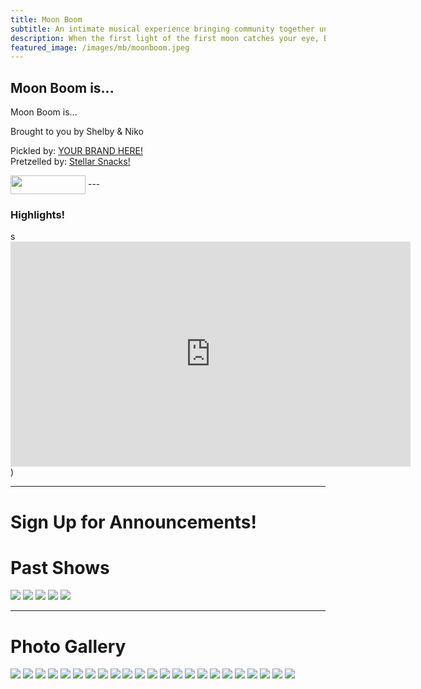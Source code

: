 ```yaml
---
title: Moon Boom
subtitle: An intimate musical experience bringing community together under the light of the moon...
description: When the first light of the first moon catches your eye, Brain go Boom!
featured_image: /images/mb/moonboom.jpeg
---
```


## Moon Boom is...
Moon Boom is...

[//]: # (ToDo:: Description Of Moon Boom)

[//]: # (ToDo:: Insert Moon Boom Animiated Logo Here!)

Brought to you by Shelby & Niko

Pickled by: [YOUR BRAND HERE!]()  
Pretzelled by: [Stellar Snacks!](https://stellarsnacks.com/)

<img src="/images/third/logo_stellarSnacks.png" width="120" height="30" align="center" >
---

### Highlights!
[//]: # (ToDo:: Make a highlight real)
s<iframe src="https://player.vimeo.com/video/148003889" width="640" height="360" frameborder="0" allowfullscreen></iframe>)

--- 

# Sign Up for Announcements!
[//]: # (ToDo:: Create a Form to collect emails for newsletter)

# Past Shows
<div class="gallery" data-columns="2">
    <img src="/images/mb/poster/001.png">
    <img src="/images/mb/poster/002.png">
    <img src="/images/mb/poster/003.gif">
    <img src="/images/mb/poster/004.jpeg">
    <img src="/images/mb/poster/005.jpeg">
</div>

---

# Photo Gallery
<div class="gallery" data-columns="2">
	<img src="/images/mb/show/MB001_01.JPG">
	<img src="/images/mb/show/MB001_02.JPG">
    <img src="/images/mb/show/MB001_03.JPG">
    <img src="/images/mb/show/MB001_04.JPG">
	<img src="/images/mb/show/MB001_05.JPG">
    <img src="/images/mb/show/MB002_02.JPG">
    <img src="/images/mb/show/MB002_03.JPG">
    <img src="/images/mb/show/MB002_04.JPG">
    <img src="/images/mb/show/MB002_05.JPG">
    <img src="/images/mb/show/MB002_06.JPG">
    <img src="/images/mb/show/MB002_07.JPG">
    <img src="/images/mb/show/MB004_01.JPEG">
    <img src="/images/mb/show/MB004_02.JPG">
    <img src="/images/mb/show/MB004_03.JPG">
    <img src="/images/mb/show/MB004_04.JPEG">
    <img src="/images/mb/show/MB004_05.JPEG">
    <img src="/images/mb/show/MB005_01.JPEG">
    <img src="/images/mb/show/MB005_02.JPEG">
    <img src="/images/mb/show/MB005_03.JPEG">
    <img src="/images/mb/show/MB005_04.JPEG">
    <img src="/images/mb/show/MB005_05.JPG">
    <img src="/images/mb/show/MB005_06.JPG">
    <img src="/images/mb/show/MB005_07.JPEG">
</div>